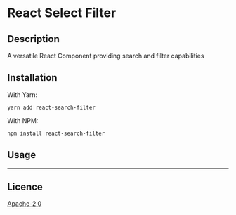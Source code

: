 # React Select Filter

## Description
A versatile React Component providing search and filter capabilities

## Installation
With Yarn:
```
yarn add react-search-filter
```

With NPM:
```
npm install react-search-filter
```

## Usage

----
## Licence

[Apache-2.0](LICENSE.txt)
